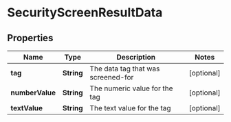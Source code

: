 
# SecurityScreenResultData

## Properties
Name | Type | Description | Notes
------------ | ------------- | ------------- | -------------
**tag** | **String** | The data tag that was screened-for |  [optional]
**numberValue** | **String** | The numeric value for the tag |  [optional]
**textValue** | **String** | The text value for the tag |  [optional]




